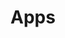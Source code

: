 ---
title: "Apps"
description: "Source code and repos for major application projects"
hidden: false
link: "/apps"
source: "https://github.com/copperdevsapps"
category: Subsets
randomResult: false
---